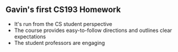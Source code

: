 ## Gavin's first CS193 Homework

- It's run from the CS student perspective
- The course provides easy-to-follow directions and outlines clear expectations
- The student professors are engaging
